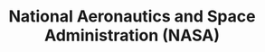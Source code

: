 ---
title: National Aeronautics and Space Administration (NASA)
url: https://www.nasa.gov/
image: ./media/nasa.png
group: Silver
---